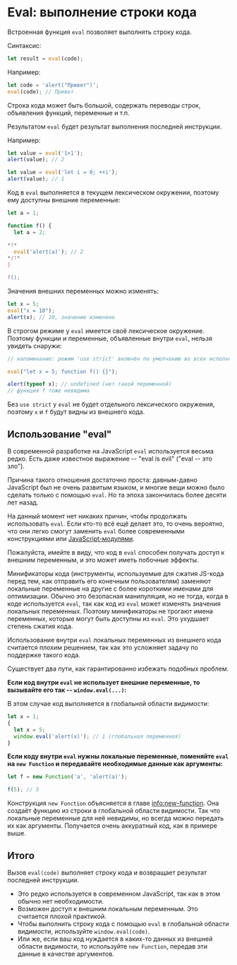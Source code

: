 # Eval: выполнение строки кода

Встроенная функция `eval` позволяет выполнять строку кода.

Синтаксис:

```js
let result = eval(code);
```

Например:

```js run
let code = 'alert("Привет")';
eval(code); // Привет
```

Строка кода может быть большой, содержать переводы строк, объявления функций, переменные и т.п.

Результатом `eval` будет результат выполнения последней инструкции.

Например:
```js run
let value = eval('1+1');
alert(value); // 2
```

```js run
let value = eval('let i = 0; ++i');
alert(value); // 1
```

Код в `eval` выполняется в текущем лексическом окружении, поэтому ему доступны внешние переменные:

```js run no-beautify
let a = 1;

function f() {
  let a = 2;

*!*
  eval('alert(a)'); // 2
*/!*
}

f();
```

Значения внешних переменных можно изменять:

```js untrusted refresh run
let x = 5;
eval("x = 10");
alert(x); // 10, значение изменено
```

В строгом режиме у `eval` имеется своё лексическое окружение. Поэтому функции и переменные, объявленные внутри `eval`, нельзя увидеть снаружи:

```js untrusted refresh run
// напоминание: режим 'use strict' включён по умолчанию во всех исполняемых примерах

eval("let x = 5; function f() {}");

alert(typeof x); // undefined (нет такой переменной)
// функция f тоже невидима
```

Без `use strict` у `eval` не будет отдельного лексического окружения, поэтому `x` и `f` будут видны из внешнего кода.

## Использование "eval"

В современной разработке на JavaScript `eval` используется весьма редко. Есть даже известное выражение -- "eval is evil" ("eval -- это зло").

Причина такого отношения достаточно проста: давным-давно JavaScript был не очень развитым языком, и многие вещи можно было сделать только с помощью `eval`. Но та эпоха закончилась более десяти лет назад.

На данный момент нет никаких причин, чтобы продолжать использовать `eval`. Если кто-то всё ещё делает это, то очень вероятно, что они легко смогут заменить `eval` более современными конструкциями или [JavaScript-модулями](info:modules).

Пожалуйста, имейте в виду, что код в `eval` способен получать доступ к внешним переменным, и это может иметь побочные эффекты.

Минификаторы кода (инструменты, используемые для сжатия JS-кода перед тем, как отправить его конечным пользователям) заменяют локальные переменные на другие с более короткими именами для оптимизации. Обычно это безопасная манипуляция, но не тогда, когда в коде используется `eval`, так как код из `eval` может изменять значения локальных переменных. Поэтому минификаторы не трогают имена переменных, которые могут быть доступны из `eval`. Это ухудшает степень сжатия кода.

Использование внутри `eval` локальных переменных из внешнего кода считается плохим решением, так как это усложняет задачу по поддержке такого кода.

Существует два пути, как гарантированно избежать подобных проблем.

**Если код внутри `eval` не использует внешние переменные, то вызывайте его так -- `window.eval(...)`:**

В этом случае код выполняется в глобальной области видимости:

```js untrusted refresh run
let x = 1;
{
  let x = 5;
  window.eval('alert(x)'); // 1 (глобальная переменная)
}
```

**Если коду внутри `eval` нужны локальные переменные, поменяйте `eval` на `new Function` и передавайте необходимые данные как аргументы:**

```js run
let f = new Function('a', 'alert(a)');

f(5); // 5
```

Конструкция `new Function` объясняется в главе <info:new-function>. Она создаёт функцию из строки в глобальной области видимости. Так что локальные переменные  для неё невидимы, но всегда можно передать их как аргументы. Получается очень аккуратный код, как в примере выше.

## Итого

Вызов `eval(code)` выполняет строку кода и возвращает результат последней инструкции.
- Это редко используется в современном JavaScript, так как в этом обычно нет необходимости.
- Возможен доступ к внешним локальным переменным. Это считается плохой практикой.
- Чтобы выполнить строку кода с помощью `eval` в глобальной области видимости, используйте `window.eval(code)`.
- Или же, если ваш код нуждается в каких-то данных из внешней области видимости, то используйте `new Function`, передав эти данные в качестве аргументов.
